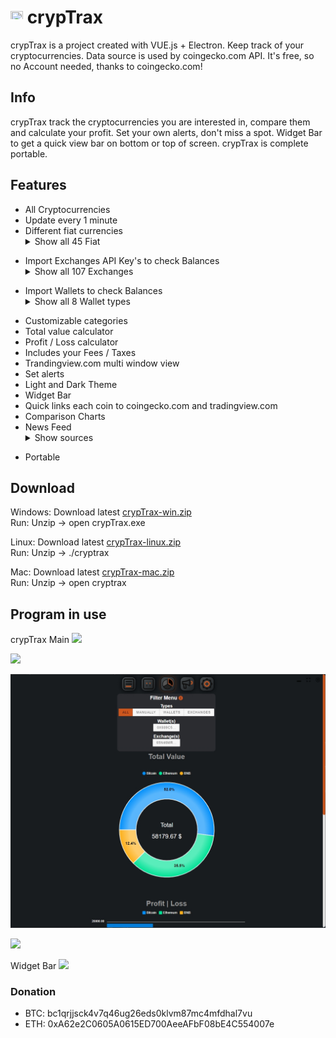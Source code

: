 # <img src="https://i.ibb.co/qDV0yfQ/icon.png" data-canonical-src="https://i.ibb.co/qDV0yfQ/icon.png" width="20" height="20" /> crypTrax

crypTrax is a project created with VUE.js + Electron. Keep track of your cryptocurrencies. Data source is used by coingecko.com API. It's free, so no Account needed, thanks to coingecko.com!

## Info

crypTrax track the cryptocurrencies you are interested in, compare them and calculate your profit. Set your own alerts, don't miss a spot. Widget Bar to get a quick view bar on bottom or top of screen. crypTrax is complete portable.

## Features
- All Cryptocurrencies
- Update every 1 minute
- Different fiat currencies <details><summary>Show all 45 Fiat</summary>
    * US Dollar
    * Euro
    * Indonesian Rupiah
    * South Korean Won
    * Chinese Yuan
    * New Taiwan Dollar
    * Japanese Yen
    * United Arab Emirates Dirham
    * Argentine Peso
    * Australian Dollar
    * Bangladeshi Taka
    * Bahraini Dinar
    * Bermudian Dollar
    * Brazil Real
    * Canadian Dollar
    * Swiss Franc
    * Chilean Peso
    * Czech Koruna
    * Danish Krone
    * British Pound Sterling
    * Hong Kong Dollar
    * Hungarian Forint
    * Israeli New Shekel
    * Indian Rupee
    * Kuwaiti Dinar
    * Sri Lankan Rupee
    * Burmese Kyat
    * Malaysian Ringgit
    * Nigerian Naira
    * Norwegian Krone
    * New Zealand Dollar
    * Philippine Peso
    * Pakistani Rupee
    * Polish Zloty
    * Saudi Riyal
    * Swedish Krona
    * Singapore Dollar
    * Thai Baht
    * Turkish Lira
    * Ukrainian hryvnia
    * Venezuelan bolívar fuerte
    * Vietnamese đồng
    * South African Rand
    * Russian Ruble
</details>

- Import Exchanges API Key's to check Balances<details><summary>Show all 107 Exchanges</summary>
    * ![](https://user-images.githubusercontent.com/51840849/76173629-fc67fb00-61b1-11ea-84fe-f2de582f58a3.jpg)
    * ![](https://user-images.githubusercontent.com/1294454/40811661-b6eceae2-653a-11e8-829e-10bfadb078cf.jpg)
    * ![](https://user-images.githubusercontent.com/1294454/44539184-29f26e00-a70c-11e8-868f-e907fc236a7c.jpg)
    * ![](https://user-images.githubusercontent.com/1294454/41764625-63b7ffde-760a-11e8-996d-a6328fa9347a.jpg)
    * ![](https://user-images.githubusercontent.com/1294454/27766817-e9456312-5ee6-11e7-9b3c-b628ca5626a5.jpg)
    * ![](https://user-images.githubusercontent.com/1294454/47380619-8a029200-d706-11e8-91e0-8a391fe48de3.jpg)
    * ![](https://user-images.githubusercontent.com/1294454/94507548-a83d6a80-0218-11eb-9998-28b9cec54165.jpg)
    * ![](https://user-images.githubusercontent.com/51840849/89731817-b3fb8480-da52-11ea-817f-783b08aaf32b.jpg)
    * ![](https://user-images.githubusercontent.com/1294454/28208429-3cacdf9a-6896-11e7-854e-4c79a772a30f.jpg)
    * ![](https://user-images.githubusercontent.com/51840849/87182090-1e9e9080-c2ec-11ea-8e49-563db9a38f37.jpg)
    * ![](https://user-images.githubusercontent.com/1294454/70423869-6839ab00-1a7f-11ea-8f94-13ae72c31115.jpg)
    * ![](https://user-images.githubusercontent.com/1294454/146103275-c39a34d9-68a4-4cd2-b1f1-c684548d311b.jpg)
    * ![](https://user-images.githubusercontent.com/51840849/87591171-9a377d80-c6f0-11ea-94ac-97a126eac3bc.jpg)
    * ![](https://user-images.githubusercontent.com/1294454/67149189-df896480-f2b0-11e9-8816-41593e17f9ec.jpg)
    * ![](https://user-images.githubusercontent.com/1294454/58385970-794e2d80-8001-11e9-889c-0567cd79b78e.jpg)
    * ![](https://user-images.githubusercontent.com/1294454/83718672-36745c00-a63e-11ea-81a9-677b1f789a4d.jpg)
    * ![](https://user-images.githubusercontent.com/51840849/87443317-01c0d080-c5fe-11ea-95c2-9ebe1a8fafd9.jpg)
    * ![](https://user-images.githubusercontent.com/1294454/27837060-e7c58714-60ea-11e7-9192-f05e86adb83f.jpg)
    * ![](https://user-images.githubusercontent.com/1294454/92337550-2b085500-f0b3-11ea-98e7-5794fb07dd3b.jpg)
    * ![](https://user-images.githubusercontent.com/1294454/27766244-e328a50c-5ed2-11e7-947b-041416579bb3.jpg)
    * ![](https://user-images.githubusercontent.com/51840849/76547799-daff5b80-649e-11ea-87fb-3be9bac08954.jpg)
    * ![](https://user-images.githubusercontent.com/1294454/108623144-67a3ef00-744e-11eb-8140-75c6b851e945.jpg)
    * ![](https://user-images.githubusercontent.com/1294454/61511972-24c39f00-aa01-11e9-9f7c-471f1d6e5214.jpg)
    * ![](https://user-images.githubusercontent.com/1294454/150730761-1a00e5e0-d28c-480f-9e65-089ce3e6ef3b.jpg)
    * ![](https://user-images.githubusercontent.com/51840849/77257418-3262b000-6c85-11ea-8fb8-20bdf20b3592.jpg)
    * ![](https://user-images.githubusercontent.com/1294454/69354403-1d532180-0c91-11ea-88ed-44c06cefdf87.jpg)
    * ![](https://user-images.githubusercontent.com/51840849/87295553-1160ec00-c50e-11ea-8ea0-df79276a9646.jpg)
    * ![](https://user-images.githubusercontent.com/1294454/129991357-8f47464b-d0f4-41d6-8a82-34122f0d1398.jpg)
    * ![](https://user-images.githubusercontent.com/1294454/69436317-31128c80-0d52-11ea-91d1-eb7bb5818812.jpg)
    * ![](https://user-images.githubusercontent.com/51840849/87182089-1e05fa00-c2ec-11ea-8da9-cc73b45abbbc.jpg)
    * ![](https://user-images.githubusercontent.com/1294454/76137448-22748a80-604e-11ea-8069-6e389271911d.jpg)
    * ![](https://user-images.githubusercontent.com/1294454/38063602-9605e28a-3302-11e8-81be-64b1e53c4cfb.jpg)
    * ![](https://user-images.githubusercontent.com/1294454/45798859-1a872600-bcb4-11e8-8746-69291ce87b04.jpg)
    * ![](https://user-images.githubusercontent.com/51840849/87295551-102fbf00-c50e-11ea-90a9-462eebba5829.jpg)
    * ![](https://user-images.githubusercontent.com/1294454/152485636-38b19e4a-bece-4dec-979a-5982859ffc04.jpg)
    * ![](https://user-images.githubusercontent.com/1294454/85225056-221eb600-b3d7-11ea-930d-564d2690e3f6.jpg)
    * ![](https://user-images.githubusercontent.com/1294454/32859187-cd5214f0-ca5e-11e7-967d-96568e2e2bd1.jpg)
    * ![](https://user-images.githubusercontent.com/1294454/27766442-8ddc33b0-5ed8-11e7-8b98-f786aef0f3c9.jpg)
    * ![](https://user-images.githubusercontent.com/51840849/87460806-1c9f3f00-c616-11ea-8c46-a77018a8f3f4.jpg)
    * ![](https://user-images.githubusercontent.com/51840849/87153930-f0f02200-c2c0-11ea-9c0a-40337375ae89.jpg)
    * ![](https://user-images.githubusercontent.com/1294454/47813922-6f12cc00-dd5d-11e8-97c6-70f957712d47.jpg)
    * ![](https://user-images.githubusercontent.com/1294454/69680782-03fd0b80-10bd-11ea-909e-7f603500e9cc.jpg)
    * ![](https://user-images.githubusercontent.com/1294454/66732963-8eb7dd00-ee66-11e9-849b-10d9282bb9e0.jpg)
    * ![](https://user-images.githubusercontent.com/1294454/27766132-978a7bd8-5ece-11e7-9540-bc96d1e9bbb8.jpg)
    * ![](https://user-images.githubusercontent.com/1294454/67288762-2f04a600-f4e6-11e9-9fd6-c60641919491.jpg)
    * ![](https://user-images.githubusercontent.com/1294454/27766555-8eaec20e-5edc-11e7-9c5b-6dc69fc42f5e.jpg)
    * ![](https://user-images.githubusercontent.com/51840849/87460811-1e690280-c616-11ea-8652-69f187305add.jpg)
    * ![](https://user-images.githubusercontent.com/1294454/117201933-e7a6e780-adf5-11eb-9d80-98fc2a21c3d6.jpg)
    * ![](https://user-images.githubusercontent.com/1294454/148647666-c109c20b-f8ac-472f-91c3-5f658cb90f49.jpeg)
    * ![](https://user-images.githubusercontent.com/51840849/87182088-1d6d6380-c2ec-11ea-9c64-8ab9f9b289f5.jpg)
    * ![](https://user-images.githubusercontent.com/51840849/87070508-9358c880-c221-11ea-8dc5-5391afbbb422.jpg)
    * ![](https://user-images.githubusercontent.com/1294454/27766119-3593220e-5ece-11e7-8b3a-5a041f6bcc3f.jpg)
    * ![](https://user-images.githubusercontent.com/1294454/29604020-d5483cdc-87ee-11e7-94c7-d1a8d9169293.jpg)
    * ![](https://user-images.githubusercontent.com/1294454/37808081-b87f2d9c-2e59-11e8-894d-c1900b7584fe.jpg)
    * ![](https://user-images.githubusercontent.com/1294454/28051642-56154182-660e-11e7-9b0d-6042d1e6edd8.jpg)
    * ![](https://user-images.githubusercontent.com/51840849/87327317-98c55400-c53c-11ea-9a11-81f7d951cc74.jpg)
    * ![](https://user-images.githubusercontent.com/1294454/85734211-85755480-b705-11ea-8b35-0b7f1db33a2f.jpg)
    * ![](https://user-images.githubusercontent.com/1294454/27766927-39ca2ada-5eeb-11e7-972f-1b4199518ca6.jpg)
    * ![](https://user-images.githubusercontent.com/1294454/27766491-1b0ea956-5eda-11e7-9225-40d67b481b8d.jpg)
    * ![](https://user-images.githubusercontent.com/1294454/104140087-a27f2580-53c0-11eb-87c1-5d9e81208fe9.jpg)
    * ![](https://user-images.githubusercontent.com/1294454/55248342-a75dfe00-525a-11e9-8aa2-05e9dca943c6.jpg)
    * ![](https://user-images.githubusercontent.com/1294454/147792121-38ed5e36-c229-48d6-b49a-48d05fc19ed4.jpeg)
    * ![](https://user-images.githubusercontent.com/1294454/27766869-75057fa2-5ee9-11e7-9a6f-13e641fa4707.jpg)
    * ![](https://user-images.githubusercontent.com/51840849/87295554-11f98280-c50e-11ea-80d6-15b3bafa8cbf.jpg)
    * ![](https://user-images.githubusercontent.com/1294454/83165440-2f1cf200-a116-11ea-9046-a255d09fb2ed.jpg)
    * ![](https://user-images.githubusercontent.com/1294454/28501752-60c21b82-6feb-11e7-818b-055ee6d0e754.jpg)
    * ![](https://user-images.githubusercontent.com/1294454/41933112-9e2dd65a-798b-11e8-8440-5bab2959fcb8.jpg)
    * ![](https://user-images.githubusercontent.com/1294454/102157692-fd406280-3e90-11eb-8d46-4511b617cd17.jpg)
    * ![](https://user-images.githubusercontent.com/1294454/27766910-cdcbfdae-5eea-11e7-9859-03fea873272d.jpg)
    * ![](https://user-images.githubusercontent.com/1294454/97296144-514fa300-1861-11eb-952b-3d55d492200b.jpg)
    * ![](https://user-images.githubusercontent.com/1294454/97296144-514fa300-1861-11eb-952b-3d55d492200b.jpg)
    * ![](https://user-images.githubusercontent.com/1294454/27766319-f653c6e6-5ed4-11e7-933d-f0bc3699ae8f.jpg)
    * ![](https://user-images.githubusercontent.com/51840849/87295558-132aaf80-c50e-11ea-9801-a2fb0c57c799.jpg)
    * ![](https://user-images.githubusercontent.com/1294454/147508995-9e35030a-d046-43a1-a006-6fabd981b554.jpg)
    * ![](https://user-images.githubusercontent.com/1294454/137283979-8b2a818d-8633-461b-bfca-de89e8c446b2.jpg)
    * ![](https://user-images.githubusercontent.com/51840849/79268032-c4379480-7ea2-11ea-80b3-dd96bb29fd0d.jpg)
    * ![](https://user-images.githubusercontent.com/1294454/112027508-47984600-8b48-11eb-9e17-d26459cc36c6.jpg)
    * ![](https://user-images.githubusercontent.com/51840849/88317935-a8a21c80-cd22-11ea-8e2b-4b9fac5975eb.jpg)
    * ![](https://user-images.githubusercontent.com/1294454/139516488-243a830d-05dd-446b-91c6-c1f18fe30c63.jpg)
    * ![](https://user-images.githubusercontent.com/51840849/87443315-01283a00-c5fe-11ea-8628-c2a0feaf07ac.jpg)
    * ![](https://user-images.githubusercontent.com/51840849/122649755-1a076c80-d138-11eb-8f2e-9a9166a03d79.jpg)
    * ![](https://user-images.githubusercontent.com/1294454/107758499-05edd180-6d38-11eb-9e09-0b69602a7a15.jpg)
    * ![](https://user-images.githubusercontent.com/1294454/27766607-8c1a69d8-5ede-11e7-930c-540b5eb9be24.jpg)
    * ![](https://user-images.githubusercontent.com/1294454/30597177-ea800172-9d5e-11e7-804c-b9d4fa9b56b0.jpg)
    * ![](https://user-images.githubusercontent.com/1294454/38003300-adc12fba-323f-11e8-8525-725f53c4a659.jpg)
    * ![](https://user-images.githubusercontent.com/1294454/31784029-0313c702-b509-11e7-9ccc-bc0da6a0e435.jpg)
    * ![](https://user-images.githubusercontent.com/1294454/75841031-ca375180-5ddd-11ea-8417-b975674c23cb.jpg)
    * ![](https://user-images.githubusercontent.com/1294454/49245610-eeaabe00-f423-11e8-9cba-4b0aed794799.jpg)
    * ![](https://user-images.githubusercontent.com/1294454/99450025-3be60a00-2931-11eb-9302-f4fd8d8589aa.jpg)
    * ![](https://user-images.githubusercontent.com/51840849/87489843-bb469280-c64c-11ea-91aa-69c6326506af.jpg)
    * ![](https://user-images.githubusercontent.com/1294454/34487620-3139a7b0-efe6-11e7-90f5-e520cef74451.jpg)
    * ![](https://user-images.githubusercontent.com/1294454/84547058-5fb27d80-ad0b-11ea-8711-78ac8b3c7f31.jpg)
    * ![](https://user-images.githubusercontent.com/51840849/87153926-efbef500-c2c0-11ea-9842-05b63612c4b9.jpg)
    * ![](https://user-images.githubusercontent.com/1294454/27786377-8c8ab57e-5fe9-11e7-8ea4-2b05b6bcceec.jpg)
    * ![](https://user-images.githubusercontent.com/1294454/41822275-ed982188-77f5-11e8-92bb-496bcd14ca52.jpg)
    * ![](https://user-images.githubusercontent.com/1294454/30781780-03149dc4-a12e-11e7-82bb-313b269d24d4.jpg)
    * ![](https://user-images.githubusercontent.com/1294454/65177307-217b7c80-da5f-11e9-876e-0b748ba0a358.jpg)
    * ![](https://user-images.githubusercontent.com/51840849/87153921-edf53180-c2c0-11ea-96b9-f2a9a95a455b.jpg)
    * ![](https://user-images.githubusercontent.com/1294454/42625213-dabaa5da-85cf-11e8-8f99-aa8f8f7699f0.jpg)    
    * ![](https://user-images.githubusercontent.com/1294454/141506670-12f6115f-f425-4cd8-b892-b51d157ca01f.jpg)
    * ![](https://user-images.githubusercontent.com/1294454/27816857-ce7be644-6096-11e7-82d6-3c257263229c.jpg)
    * ![](https://user-images.githubusercontent.com/51840849/94481303-2f222100-01e0-11eb-97dd-bc14c5943a86.jpg)
    * ![](https://user-images.githubusercontent.com/1294454/27822159-66153620-60ad-11e7-89e7-005f6d7f3de0.jpg)
    * ![](https://user-images.githubusercontent.com/51840849/80491487-74a99c00-896b-11ea-821e-d307e832f13e.jpg)
    * ![](https://user-images.githubusercontent.com/1294454/27941483-79fc7350-62d9-11e7-9f61-ac47f28fcd96.jpg)
    * ![](https://user-images.githubusercontent.com/51840849/87153927-f0578b80-c2c0-11ea-84b6-74612568e9e1.jpg)
    * ![](https://user-images.githubusercontent.com/1294454/100545356-8427f500-326c-11eb-9539-7d338242d61b.jpg)
</details>

- Import Wallets to check Balances<details><summary>Show all 8 Wallet types</summary>
    * Bitcoin
    * Ethereum
    * Litecoin
    * Dash
    * Dogecoin
    * Stratis
    * DigiByte
    * Neo
</details>

- Customizable categories
- Total value calculator
- Profit / Loss calculator
- Includes your Fees / Taxes
- Trandingview.com multi window view
- Set alerts
- Light and Dark Theme
- Widget Bar
- Quick links each coin to coingecko.com and tradingview.com
- Comparison Charts
- News Feed<details><summary>Show sources</summary>
    * Cointelegraph.com
    * Newsbtc.com
    * Bitcoin.com
    * Coincodecap.com
    * Coindesk.com
    * CryptoPotato.com
    * U.Today.com
    * Cryptoslate.com
    * Bitcoinik.com
    * Thenewscrypto.com
    * Cryptoadventure.com
    * Crypto-economy.com
    * Cryptonews.au
    * Bitcoinist.net
    * Coinjournal.net
    * Cointelegraph.de
    * BTC-Echo.de
    * Coin-hero.de
    * Bitcoinmag.de
</details>

- Portable


## Download

Windows: Download latest [crypTrax-win.zip](https://github.com/Escaflownevan/crypTrax/releases/latest/download/crypTrax-win.zip)<br>
Run: Unzip -> open crypTrax.exe        

Linux: Download latest [crypTrax-linux.zip](https://github.com/Escaflownevan/crypTrax/releases/latest/download/crypTrax-linux.zip)<br>
Run: Unzip -> ./cryptrax

Mac: Download latest [crypTrax-mac.zip](https://github.com/Escaflownevan/crypTrax/releases/latest/download/crypTrax-mac.zip)<br>
Run: Unzip -> open cryptrax


## Program in use
crypTrax Main
![](https://i.ibb.co/Yp7RqfG/main.jpg)


![](https://i.ibb.co/DRJmwJF/tv.jpg)


![](/screenshots/compare.jpg)


![](https://i.ibb.co/nnCM1mD/news.jpg)

Widget Bar
![](https://i.ibb.co/cNxBK1b/bar.jpg)


### Donation

- BTC: bc1qrjjsck4v7q46ug26eds0klvm87mc4mfdhal7vu
- ETH: 0xA62e2C0605A0615ED700AeeAFbF08bE4C554007e
